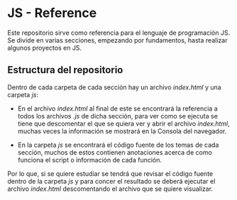 # JS - Reference
Este repositorio sirve como referencia para el lenguaje de programación JS.
Se divide en varias secciones, empezando por fundamentos, hasta realizar algunos proyectos en JS.

## Estructura del repositorio
Dentro de cada carpeta de cada sección hay un archivo *index.html* y una carpeta *js*:

- En el archivo *index.html* al final de este se encontrará la referencia a todos los archivos *.js* de dicha sección, para ver como se ejecuta se tiene que descomentar el que se quiera ver y abrir el archivo *index.html*, muchas veces la información se mostrará en la Consola del navegador.

- En la carpeta *js* se encontrará el código fuente de los temas de cada sección, muchos de estos contienen anotaciones acerca de como funciona el script o información de cada función.

Por lo que, si se quiere estudiar se tendrá que revisar el código fuente dentro de la carpeta *js* y para concer el resultado se deberá ejecutar el archivo *index.html* descomentando el archivo que se quiere visualizar.
